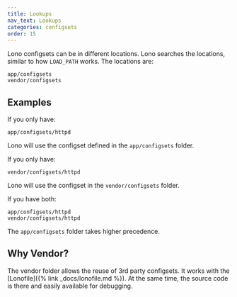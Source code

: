 ```yaml
---
title: Lookups
nav_text: Lookups
categories: configsets
order: 15
---
```


Lono configsets can be in different locations. Lono searches the locations, similar to how `LOAD_PATH` works. The locations are:

    app/configsets
    vendor/configsets

## Examples

If you only have:

    app/configsets/httpd

Lono will use the configset defined in the `app/configsets` folder.

If you only have:

    vendor/configsets/httpd

Lono will use the configset in the `vendor/configsets` folder.

If you have both:

    app/configsets/httpd
    vendor/configsets/httpd

The `app/configsets` folder takes higher precedence.

## Why Vendor?

The vendor folder allows the reuse of 3rd party configsets. It works with the [Lonofile]({% link _docs/lonofile.md %}). At the same time, the source code is there and easily available for debugging.

